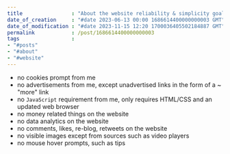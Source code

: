 ```yaml
---
title                : "About the website reliability & simplicity goals"
date_of_creation     : "#date 2023-06-13 00:00 1686614400000000003 GMT"
date_of_modification : "#date 2023-11-15 12:20 1700036405502184887 GMT"
permalink            : /post/1686614400000000003
tags                 : 
- "#posts"
- "#about" 
- "#website"
---
```


- no cookies prompt from me
- no advertisements from me, except unadvertised links in the form of a ~ "more" link
- no `JavaScript` requirement from me, only requires HTML/CSS and an updated web browser
- no money related things on the website
- no data analytics on the website
- no comments, likes, re-blog, retweets on the website
- no visible images except from sources such as video players
- no mouse hover prompts, such as tips

